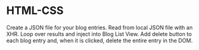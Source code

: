 
# HTML-CSS
Create a JSON file for your blog entries.
Read from local JSON file with an XHR.
Loop over results and inject into Blog List View.
Add delete button to each blog entry and, when it is clicked, delete the entire entry in the DOM.
